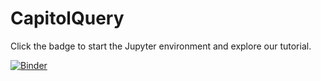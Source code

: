 # CapitolQuery

Click the badge to start the Jupyter environment and explore our tutorial.

[![Binder](https://mybinder.org/badge.svg)](https://mybinder.org/v2/gh/johannesfritz/CapitolQuery/master)
